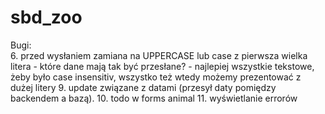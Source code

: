 # sbd_zoo

Bugi:  
6. przed wysłaniem zamiana na UPPERCASE lub case z pierwsza wielka litera  - które dane mają tak być przesłane?  - najlepiej wszystkie tekstowe, żeby było case insensitiv, wszystko też wtedy możemy prezentować z dużej litery
9. update związane z datami (przesył daty pomiędzy backendem a bazą).
10. todo w forms animal 
11. wyświetlanie errorów